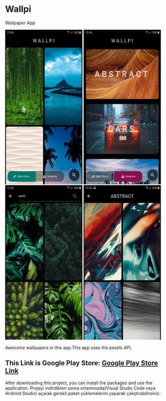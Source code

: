 # Wallpi
Wallpaper App
<p float="left">
<img src="https://github.com/isml/Wallpi/blob/master/img/1.jpg" height="500" width="250">
<img src="https://github.com/isml/Wallpi/blob/master/img/2.jpg" height="500" width="250">
<img src="https://github.com/isml/Wallpi/blob/master/img/3.jpg" height="500" width="250">
<img src="https://github.com/isml/Wallpi/blob/master/img/4.jpg" height="500" width="250">
</p>
<b></b>
Awesome wallpapers in this app.This app uses the pexels API.
<h2>This Link is Google Play Store: <a href="https://play.google.com/store/apps/details?id=com.wallpi.Wallpi&hl=tr">Google Play Store Link</a></h2>

After downloading this project, you can install the packages and use the application.
Projeyi indirdikten sonra ortamınızda(Visual Studio Code veya Android Studio) açarak gerekli paket yüklemelerini yaparak çalıştırabilirsiniz.
